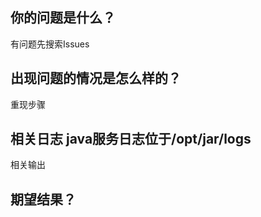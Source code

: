 
## 你的问题是什么？

有问题先搜索Issues

## 出现问题的情况是怎么样的？

重现步骤

## 相关日志 java服务日志位于/opt/jar/logs

相关输出

## 期望结果？
